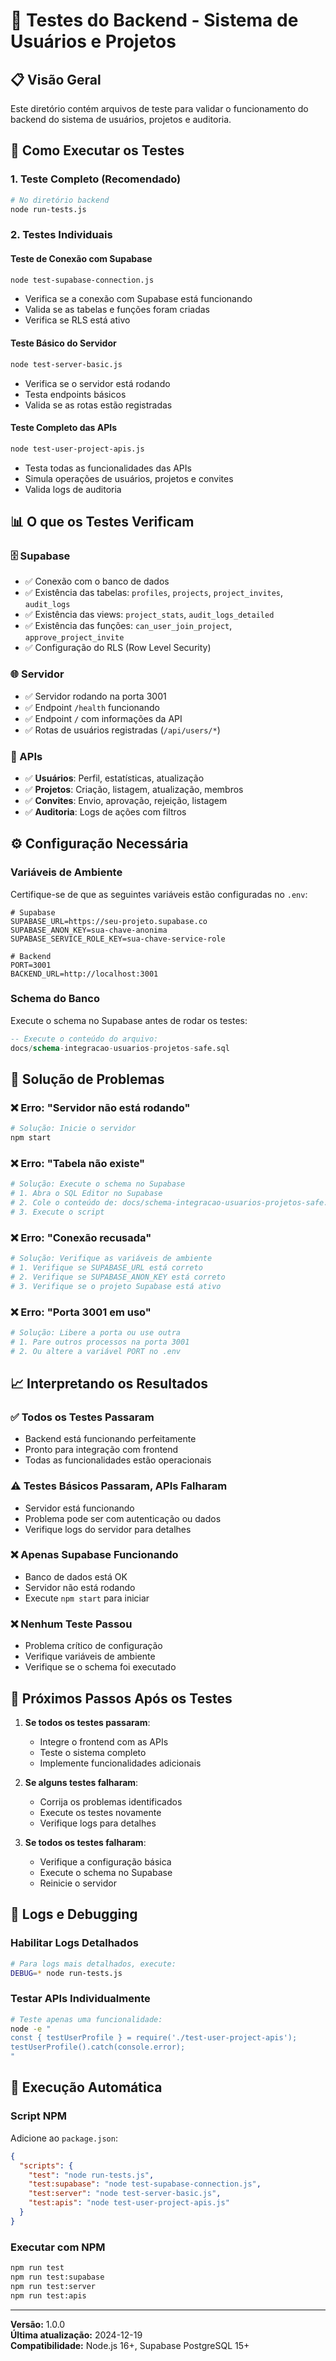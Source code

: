 # 🧪 Testes do Backend - Sistema de Usuários e Projetos

## 📋 Visão Geral

Este diretório contém arquivos de teste para validar o funcionamento do backend do sistema de usuários, projetos e auditoria.

## 🚀 Como Executar os Testes

### **1. Teste Completo (Recomendado)**
```bash
# No diretório backend
node run-tests.js
```

### **2. Testes Individuais**

#### **Teste de Conexão com Supabase**
```bash
node test-supabase-connection.js
```
- Verifica se a conexão com Supabase está funcionando
- Valida se as tabelas e funções foram criadas
- Verifica se RLS está ativo

#### **Teste Básico do Servidor**
```bash
node test-server-basic.js
```
- Verifica se o servidor está rodando
- Testa endpoints básicos
- Valida se as rotas estão registradas

#### **Teste Completo das APIs**
```bash
node test-user-project-apis.js
```
- Testa todas as funcionalidades das APIs
- Simula operações de usuários, projetos e convites
- Valida logs de auditoria

## 📊 O que os Testes Verificam

### **🗄️ Supabase**
- ✅ Conexão com o banco de dados
- ✅ Existência das tabelas: `profiles`, `projects`, `project_invites`, `audit_logs`
- ✅ Existência das views: `project_stats`, `audit_logs_detailed`
- ✅ Existência das funções: `can_user_join_project`, `approve_project_invite`
- ✅ Configuração do RLS (Row Level Security)

### **🌐 Servidor**
- ✅ Servidor rodando na porta 3001
- ✅ Endpoint `/health` funcionando
- ✅ Endpoint `/` com informações da API
- ✅ Rotas de usuários registradas (`/api/users/*`)

### **🔗 APIs**
- ✅ **Usuários**: Perfil, estatísticas, atualização
- ✅ **Projetos**: Criação, listagem, atualização, membros
- ✅ **Convites**: Envio, aprovação, rejeição, listagem
- ✅ **Auditoria**: Logs de ações com filtros

## ⚙️ Configuração Necessária

### **Variáveis de Ambiente**
Certifique-se de que as seguintes variáveis estão configuradas no `.env`:

```env
# Supabase
SUPABASE_URL=https://seu-projeto.supabase.co
SUPABASE_ANON_KEY=sua-chave-anonima
SUPABASE_SERVICE_ROLE_KEY=sua-chave-service-role

# Backend
PORT=3001
BACKEND_URL=http://localhost:3001
```

### **Schema do Banco**
Execute o schema no Supabase antes de rodar os testes:
```sql
-- Execute o conteúdo do arquivo:
docs/schema-integracao-usuarios-projetos-safe.sql
```

## 🔧 Solução de Problemas

### **❌ Erro: "Servidor não está rodando"**
```bash
# Solução: Inicie o servidor
npm start
```

### **❌ Erro: "Tabela não existe"**
```bash
# Solução: Execute o schema no Supabase
# 1. Abra o SQL Editor no Supabase
# 2. Cole o conteúdo de: docs/schema-integracao-usuarios-projetos-safe.sql
# 3. Execute o script
```

### **❌ Erro: "Conexão recusada"**
```bash
# Solução: Verifique as variáveis de ambiente
# 1. Verifique se SUPABASE_URL está correto
# 2. Verifique se SUPABASE_ANON_KEY está correto
# 3. Verifique se o projeto Supabase está ativo
```

### **❌ Erro: "Porta 3001 em uso"**
```bash
# Solução: Libere a porta ou use outra
# 1. Pare outros processos na porta 3001
# 2. Ou altere a variável PORT no .env
```

## 📈 Interpretando os Resultados

### **✅ Todos os Testes Passaram**
- Backend está funcionando perfeitamente
- Pronto para integração com frontend
- Todas as funcionalidades estão operacionais

### **⚠️ Testes Básicos Passaram, APIs Falharam**
- Servidor está funcionando
- Problema pode ser com autenticação ou dados
- Verifique logs do servidor para detalhes

### **❌ Apenas Supabase Funcionando**
- Banco de dados está OK
- Servidor não está rodando
- Execute `npm start` para iniciar

### **❌ Nenhum Teste Passou**
- Problema crítico de configuração
- Verifique variáveis de ambiente
- Verifique se o schema foi executado

## 🎯 Próximos Passos Após os Testes

1. **Se todos os testes passaram**:
   - Integre o frontend com as APIs
   - Teste o sistema completo
   - Implemente funcionalidades adicionais

2. **Se alguns testes falharam**:
   - Corrija os problemas identificados
   - Execute os testes novamente
   - Verifique logs para detalhes

3. **Se todos os testes falharam**:
   - Verifique a configuração básica
   - Execute o schema no Supabase
   - Reinicie o servidor

## 📝 Logs e Debugging

### **Habilitar Logs Detalhados**
```bash
# Para logs mais detalhados, execute:
DEBUG=* node run-tests.js
```

### **Testar APIs Individualmente**
```bash
# Teste apenas uma funcionalidade:
node -e "
const { testUserProfile } = require('./test-user-project-apis');
testUserProfile().catch(console.error);
"
```

## 🔄 Execução Automática

### **Script NPM**
Adicione ao `package.json`:
```json
{
  "scripts": {
    "test": "node run-tests.js",
    "test:supabase": "node test-supabase-connection.js",
    "test:server": "node test-server-basic.js",
    "test:apis": "node test-user-project-apis.js"
  }
}
```

### **Executar com NPM**
```bash
npm run test
npm run test:supabase
npm run test:server
npm run test:apis
```

---

**Versão:** 1.0.0  
**Última atualização:** 2024-12-19  
**Compatibilidade:** Node.js 16+, Supabase PostgreSQL 15+
